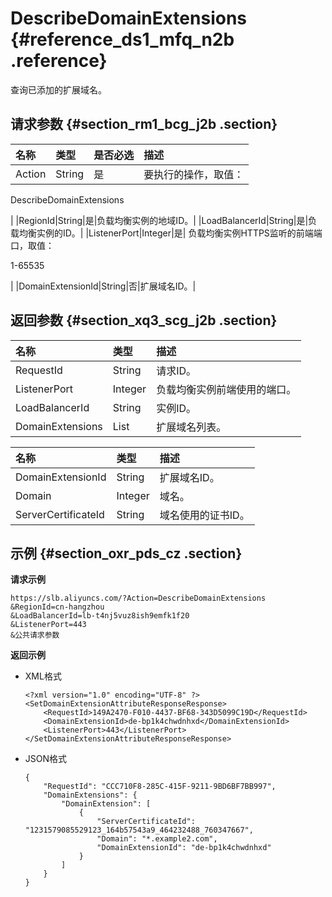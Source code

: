 # DescribeDomainExtensions {#reference_ds1_mfq_n2b .reference}

查询已添加的扩展域名。

## 请求参数 {#section_rm1_bcg_j2b .section}

|名称|类型|是否必选|描述|
|:-|:-|:---|:-|
|Action|String|是| 要执行的操作，取值：

 DescribeDomainExtensions

 |
|RegionId|String|是|负载均衡实例的地域ID。|
|LoadBalancerId|String|是|负载均衡实例的ID。|
|ListenerPort|Integer|是| 负载均衡实例HTTPS监听的前端端口，取值：

 1-65535

 |
|DomainExtensionId|String|否|扩展域名ID。|

## 返回参数 {#section_xq3_scg_j2b .section}

|名称|类型|描述|
|:-|:-|:-|
|RequestId|String|请求ID。|
|ListenerPort|Integer|负载均衡实例前端使用的端口。|
|LoadBalancerId|String|实例ID。|
|DomainExtensions|List|扩展域名列表。|

|名称|类型|描述|
|:-|:-|:-|
|DomainExtensionId|String|扩展域名ID。|
|Domain|Integer|域名。|
|ServerCertificateId|String|域名使用的证书ID。|

## 示例 {#section_oxr_pds_cz .section}

**请求示例**

``` {#public}
https://slb.aliyuncs.com/?Action=DescribeDomainExtensions
&RegionId=cn-hangzhou
&LoadBalancerId=lb-t4nj5vuz8ish9emfk1f20
&ListenerPort=443
&公共请求参数
```

**返回示例**

-   XML格式

    ```
    <?xml version="1.0" encoding="UTF-8" ?>
    <SetDomainExtensionAttributeResponseResponse>
    	<RequestId>149A2470-F010-4437-BF68-343D5099C19D</RequestId>
    	<DomainExtensionId>de-bp1k4chwdnhxd</DomainExtensionId>
    	<ListenerPort>443</ListenerPort>
    </SetDomainExtensionAttributeResponseResponse>
    ```

-   JSON格式

    ```
    {
        "RequestId": "CCC710F8-285C-415F-9211-9BD6BF7BB997", 
        "DomainExtensions": {
            "DomainExtension": [
                {
                    "ServerCertificateId": "1231579085529123_164b57543a9_464232488_760347667", 
                    "Domain": "*.example2.com", 
                    "DomainExtensionId": "de-bp1k4chwdnhxd"
                }
            ]
        }
    }
    ```


